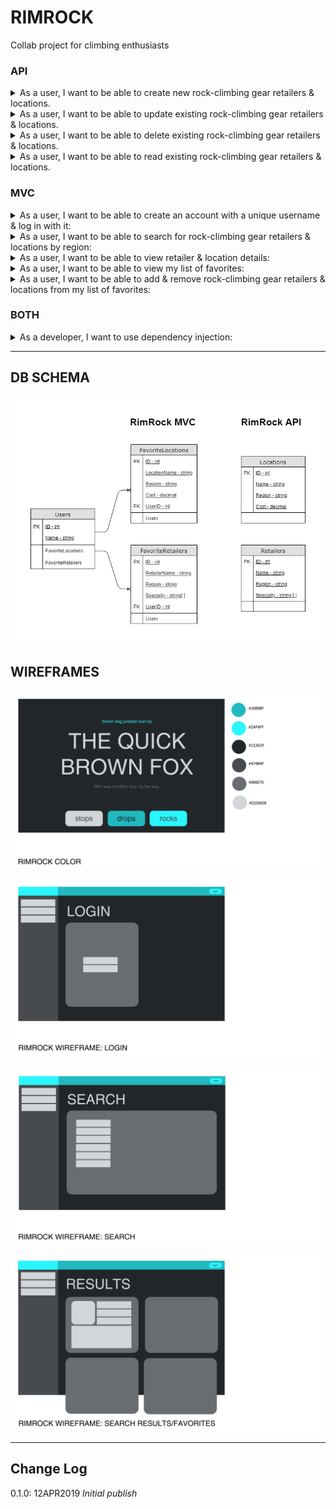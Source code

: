 # RIMROCK
Collab project for climbing enthusiasts

### API

<details>
<summary>As a user, I want to be able to create new rock-climbing gear retailers & locations.</summary>

<p>Task: Create endpoint for creating retailers.</p>

<p>Task: Create endpoint for creating locations.</p>

<p>Test: Can create retailer using endpoint.</p>

<p>Test: Can create location using endpoint.</p>

</details>

<details>
<summary>As a user, I want to be able to update existing rock-climbing gear retailers & locations.</summary>

<p>Task: Create endpoint for updating retailers.</p>

<p>Task: Create endpoint for updating locations.</p>

<p>Test: Can update retailer using endpoint.</p>

<p>Test: Can update location using endpoint.</p>
</details>

<details>
<summary>As a user, I want to be able to delete existing rock-climbing gear retailers & locations.</summary>

<p>Task: Create endpoint for deleting retailers.</p>

<p>Task: Create endpoint for deleting locations.</p>

<p>Test: Can delete retailer using endpoint.</p>

<p>Test: Can delete location using endpoint.</p>
</details>

<details>
<summary>As a user, I want to be able to read existing rock-climbing gear retailers & locations.</summary>

<p>Task: Create endpoint for reading a single retailer.</p>

<p>Task: Create endpoint for reading a single location.</p>

<p>Task: Create endpoint for reading all retailers.</p>

<p>Task: Create endpoint for reading all locations.</p>

<p>Test: Can read single retailer using endpoint.</p>

<p>Test: Can read single location using endpoint.</p>

<p>Test: Can read all retailers using endpoint.</p>

<p>Test: Can read all locations using endpoint.</p>
</details>
	
### MVC

<details>
<summary>As a user, I want to be able to create an account with a unique username & log in with it:</summary>

<p>Task: Create login endpoint.</p>

<p>Test: Endpoint creates new user if username is new.</p>

<p>Test: Endpoint does not create new user if username exists.</p>
</details>

<details>
<summary>As a user, I want to be able to search for rock-climbing gear retailers & locations by region:</summary>

<p>Task: Create retailer search endpoint.</p>

<p>Task: Create location search endpoint.</p>

<p>Test: Retailer search endpoint gets all retailers in a given region.</p>

<p>Test: Location search endpoint gets all locations in a given region.</p>
</details>

<details>
<summary>As a user, I want to be able to view retailer & location details:</summary>

<p>Task: Create retailer details endpoint.</p>

<p>Task: Create location details endpoint.</p>

<p>Test: Retailer details endpoint gets the specified retailer.</p>

<p>Test: Location details endpoint gets the specified location.</p>
</details>

<details>
<summary>As a user, I want to be able to view my list of favorites:</summary>

<p>Task: Create favorites endpoint.</p>

<p>Test: Favorites endpoint only gets favorites for current user.</p>

<p>Test: Favorites endpoint gets all favorite retailers.</p>

<p>Test: Favorites endpoint gets all favorite locations.</p>
</details>

<details>
<summary>As a user, I want to be able to add & remove rock-climbing gear retailers & locations from my list of favorites:</summary>

<p>Task: Create endpoint for adding favorite retailers.</p>

<p>Task: Create endpoint for adding favorite locations.</p>

<p>Task: Create endpoint for removing favorite retailers.</p>

<p>Task: Create endpoint for removing favorite locations.</p>

<p>Test: Can add favorite retailer using endpoint.</p>

<p>Test: Can add favorite location using endpoint.</p>

<p>Test: Can remove favorite retailer using endpoint.</p>

<p>Test: Can remove favorite location using endpoint.</p>
</details>

### BOTH

<details>
<summary>As a developer, I want to use dependency injection:</summary>

<p>Task: Create interface for handling API database calls.</p>

<p>Task: Create interface for handling App database calls.</p>

<p>Task: Create API service that implements API interface.</p>

<p>Task: Create App service that implements App interface.</p>

<p>Test: API service can get API dbcontext.</p>

<p>Test: App service can get App dbcontext.</p>

<p>Test: API service implements all interface methods.</p>

<p>Test: App service implements all interface methods.</p>
</details>

------------------------------
## DB SCHEMA

![DBSchema](https://github.com/house-rimrock/rimrock/blob/master/assets/db-schema-rimrock.png)

## WIREFRAMES

![Color](https://github.com/house-rimrock/rimrock/blob/master/wireframes/color.png)

![Login](https://github.com/house-rimrock/rimrock/blob/master/wireframes/login.png)

![Search](https://github.com/house-rimrock/rimrock/blob/master/wireframes/search.png)

![SearchResults](https://github.com/house-rimrock/rimrock/blob/master/wireframes/searchResults.png)

------------------------------

## Change Log

0.1.0: 12APR2019 *Initial publish*